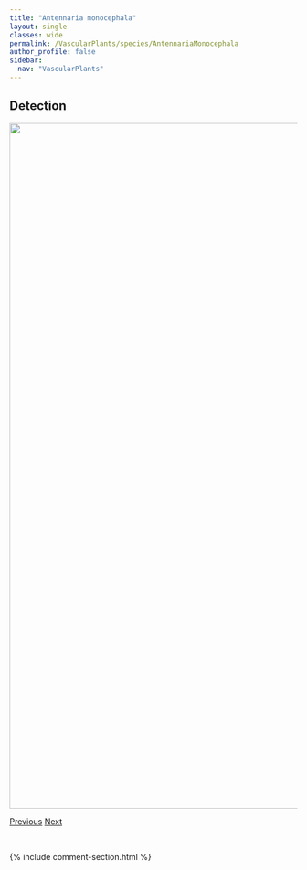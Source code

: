 ```yaml
---
title: "Antennaria monocephala"
layout: single
classes: wide
permalink: /VascularPlants/species/AntennariaMonocephala
author_profile: false
sidebar:
  nav: "VascularPlants"
---
```


<h2>Detection</h2>

<a href="https://drive.google.com/uc?export=view&id=1L_gfTxj6GmWAxgd4CnOfhqqtVdceaKwH">
<img src="https://drive.google.com/uc?export=view&id=1L_gfTxj6GmWAxgd4CnOfhqqtVdceaKwH" height = "1200" width = "800">
</a>


<a href="/DevelopmentWebsite/VascularPlants/species/AntennariaMicrophyllaParvifolia" class="pagination--pager" title="Antennaria microphylla/parvifolia">Previous</a> <a href="/DevelopmentWebsite/VascularPlants/species/AntennariaNeglecta" class="pagination--pager" title="Antennaria neglecta">Next</a>

<p>&nbsp;</p>

{% include comment-section.html %}
